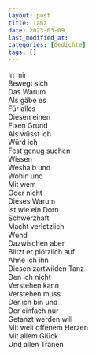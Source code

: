 ```yaml
---
layout: post
title: Tanz
date: 2023-03-09
last_modified_at:
categories: [Gedichte]
tags: []
---
```


In mir  
Bewegt sich  
Das Warum  
Als gäbe es  
Für alles  
Diesen einen  
Fixen Grund  
Als wüsst ich  
Würd ich  
Fest genug suchen  
Wissen  
Weshalb und  
Wohin und  
Mit wem  
Oder nicht  
Dieses Warum  
Ist wie ein Dorn  
Schwerzhaft  
Macht verletzlich  
Wund  
Dazwischen aber  
Blitzt er plötzlich auf  
Ahne ich ihn  
Diesen zartwilden Tanz  
Den ich nicht  
Verstehen kann  
Verstehen muss  
Der ich bin und  
Der einfach nur  
Getanzt werden will  
Mit weit offenem Herzen  
Mit allem Glück  
Und allen Tränen